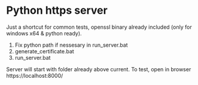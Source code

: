 # Python https server   
Just a shortcut for common tests, openssl binary already included (only for windows x64 & python ready).  
1) Fix python path if nessesary in run_server.bat  
2) generate_certificate.bat
3) run_server.bat

Server will start with folder already above current.
To test, open in browser https://localhost:8000/
